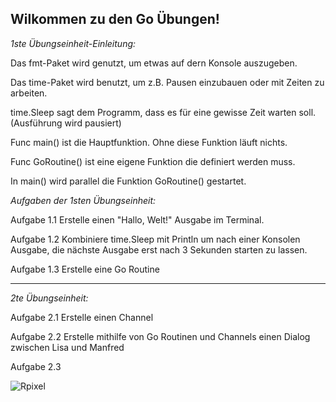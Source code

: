 Wilkommen zu den Go Übungen!  
----

*1ste Übungseinheit-Einleitung:*

Das fmt-Paket wird genutzt, um etwas auf dern Konsole auszugeben.

Das time-Paket wird benutzt, um z.B. Pausen einzubauen oder mit Zeiten zu arbeiten.

time.Sleep sagt dem Programm, dass es für eine gewisse Zeit warten soll. (Ausführung wird pausiert)

Func main() ist die Hauptfunktion. Ohne diese Funktion läuft nichts.

Func GoRoutine() ist eine eigene Funktion die definiert werden muss.

In main() wird parallel die Funktion GoRoutine() gestartet.

*Aufgaben der 1sten Übungseinheit:*

Aufgabe 1.1 Erstelle einen "Hallo, Welt!" Ausgabe im Terminal.

Aufgabe 1.2 Kombiniere time.Sleep mit Println um nach einer Konsolen Ausgabe, die nächste Ausgabe erst nach 3 Sekunden starten zu lassen.

Aufgabe 1.3 Erstelle eine Go Routine

------------------------------------------------------------------------------

*2te Übungseinheit:*

Aufgabe 2.1 Erstelle einen Channel

Aufgabe 2.2 Erstelle mithilfe von Go Routinen und Channels einen Dialog zwischen Lisa und Manfred

Aufgabe 2.3


![Rpixel](https://github.com/user-attachments/assets/934acc6e-1eff-4df1-bbbc-ff4c40c7ed49)


